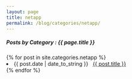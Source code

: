 ```yaml
---
layout: page
title: netapp
permalink: /blog/categories/netapp/
---
```


<h5> Posts by Category : {{ page.title }} </h5>

<div class="card">
{% for post in site.categories.netapp %}
 <li class="category-posts"><span>{{ post.date | date_to_string }}</span> &nbsp; <a href="{{ post.url }}">{{ post.title }}</a></li>
{% endfor %}
</div>